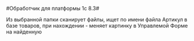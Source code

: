 #Обработчик для платформы 1с 8.3#


Из выбранной папки сканирует файлы, ищет по имени файла Артикул в базе товаров, при нахождении - меняет картинку в Управлемой Форме на найденную
